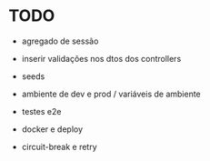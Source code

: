 # TODO

- agregado de sessão

- inserir validações nos dtos dos controllers
- seeds
- ambiente de dev e prod / variáveis de ambiente
- testes e2e
- docker e deploy
- circuit-break e retry
